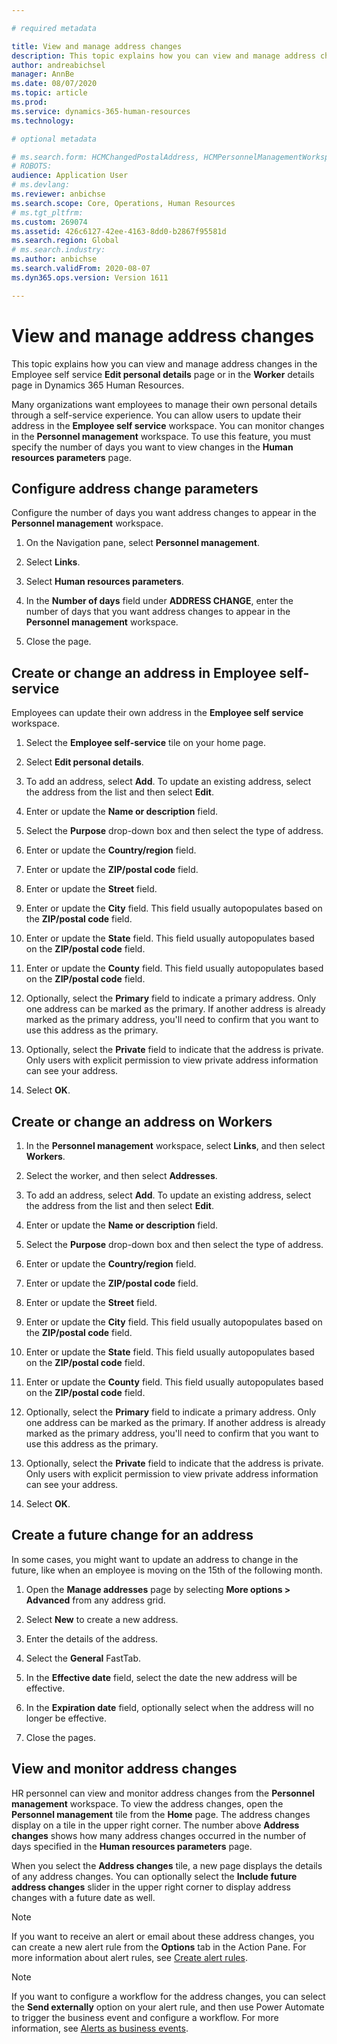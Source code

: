 ```yaml
---

# required metadata

title: View and manage address changes
description: This topic explains how you can view and manage address changes in Dynamics 365 Human Resources.
author: andreabichsel
manager: AnnBe
ms.date: 08/07/2020
ms.topic: article
ms.prod: 
ms.service: dynamics-365-human-resources
ms.technology: 

# optional metadata

# ms.search.form: HCMChangedPostalAddress, HCMPersonnelManagementWorkspace, HRMParameters
# ROBOTS: 
audience: Application User
# ms.devlang: 
ms.reviewer: anbichse
ms.search.scope: Core, Operations, Human Resources
# ms.tgt_pltfrm: 
ms.custom: 269074
ms.assetid: 426c6127-42ee-4163-8dd0-b2867f95581d
ms.search.region: Global
# ms.search.industry: 
ms.author: anbichse
ms.search.validFrom: 2020-08-07
ms.dyn365.ops.version: Version 1611

---
```


# View and manage address changes

This topic explains how you can view and manage address changes in the Employee self service **Edit personal details** page or in the **Worker** details page in Dynamics 365 Human Resources.

Many organizations want employees to manage their own personal details through a self-service experience. You can allow users to update their address in the **Employee self service** workspace. You can monitor changes in the **Personnel management** workspace. To use this feature, you must specify the number of days you want to view changes in the **Human resources parameters** page.

## Configure address change parameters

Configure the number of days you want address changes to appear in the **Personnel management** workspace.

1. On the Navigation pane, select **Personnel management**.

2. Select **Links**.

3. Select **Human resources parameters**.

4. In the **Number of days** field under **ADDRESS CHANGE**, enter the number of days that you want address changes to appear in the **Personnel management** workspace.

5. Close the page.

## Create or change an address in Employee self-service

Employees can update their own address in the **Employee self service** workspace.

1. Select the **Employee self-service** tile on your home page.

2. Select **Edit personal details**.

3. To add an address, select **Add**. To update an existing address, select the address from the list and then select **Edit**.

4. Enter or update the **Name or description** field.

5. Select the **Purpose** drop-down box and then select the type of address.

6. Enter or update the **Country/region** field.

7. Enter or update the **ZIP/postal code** field.

8. Enter or update the **Street** field.

9. Enter or update the **City** field. This field usually autopopulates based on the **ZIP/postal code** field.

10. Enter or update the **State** field. This field usually autopopulates based on the **ZIP/postal code** field.

11. Enter or update the **County** field. This field usually autopopulates based on the **ZIP/postal code** field.

12. Optionally, select the **Primary** field to indicate a primary address. Only one address can be marked as the primary. If another address is already marked as the primary address, you'll need to confirm that you want to use this address as the primary.

13. Optionally, select the **Private** field to indicate that the address is private. Only users with explicit permission to view private address information can see your address.

14. Select **OK**.

## Create or change an address on Workers

1. In the **Personnel management** workspace, select **Links**, and then select **Workers**.

3. Select the worker, and then select **Addresses**.

3. To add an address, select **Add**. To update an existing address, select the address from the list and then select **Edit**.

4. Enter or update the **Name or description** field.

5. Select the **Purpose** drop-down box and then select the type of address.

6. Enter or update the **Country/region** field.

7. Enter or update the **ZIP/postal code** field.

8. Enter or update the **Street** field.

9. Enter or update the **City** field. This field usually autopopulates based on the **ZIP/postal code** field.

10. Enter or update the **State** field. This field usually autopopulates based on the **ZIP/postal code** field.

11. Enter or update the **County** field. This field usually autopopulates based on the **ZIP/postal code** field.

12. Optionally, select the **Primary** field to indicate a primary address. Only one address can be marked as the primary. If another address is already marked as the primary address, you'll need to confirm that you want to use this address as the primary.

13. Optionally, select the **Private** field to indicate that the address is private. Only users with explicit permission to view private address information can see your address.

14. Select **OK**.
 
## Create a future change for an address

In some cases, you might want to update an address to change in the future, like when an employee is moving on the 15th of the following month.

1. Open the **Manage addresses** page by selecting **More options > Advanced** from any address grid.

2. Select **New** to create a new address.

3. Enter the details of the address.

4. Select the **General** FastTab.

5. In the **Effective date** field, select the date the new address will be effective.

6. In the **Expiration date** field, optionally select when the address will no longer be effective.

7. Close the pages.

## View and monitor address changes

HR personnel can view and monitor address changes from the **Personnel management** workspace. To view the address changes, open the **Personnel management** tile from the **Home** page. The address changes display on a tile in the upper right corner. The number above **Address changes** shows how many address changes occurred in the number of days specified in the **Human resources parameters** page. 

When you select the **Address changes** tile, a new page displays the details of any address changes. You can optionally select the **Include future address changes** slider in the upper right corner to display address changes with a future date as well.

> [!NOTE]
> If you want to receive an alert or email about these address changes, you can create a new alert rule from the **Options** tab in the Action Pane. For more information about alert rules, see [Create alert rules](/fin-ops-core/fin-ops/get-started/create-alert-rules.md).

> [!NOTE]
> If you want to configure a workflow for the address changes, you can select the **Send externally** option on your alert rule, and then use Power Automate to trigger the business event and configure a workflow. For more information, see [Alerts as business events](/fin-ops-core/dev-itpro/business-events/alerts-business-events.md).
